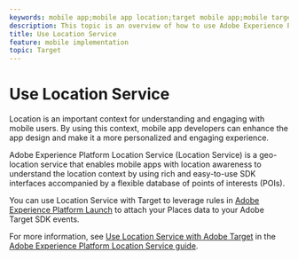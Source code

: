 ```yaml
---
keywords: mobile app;mobile app location;target mobile app;mobile target locations;location service;adobe experience cloud location service;pois;points of interest;sdk;location
description: This topic is an overview of how to use Adobe Experience Platform Location Service in Adobe Target.
title: Use Location Service
feature: mobile implementation 
topic: Target
---
```


# Use Location Service

Location is an important context for understanding and engaging with mobile users. By using this context, mobile app developers can enhance the app design and make it a more personalized and engaging experience.

Adobe Experience Platform Location Service (Location Service) is a geo-location service that enables mobile apps with location awareness to understand the location context by using rich and easy-to-use SDK interfaces accompanied by a flexible database of points of interests (POIs).

You can use Location Service with Target to leverage rules in [Adobe Experience Platform Launch](https://docs.adobe.com/content/help/en/launch/using/overview.html) to attach your Places data to your Adobe Target SDK events.

For more information, see [Use Location Service with Adobe Target](https://docs.adobe.com/content/help/en/places/using/use-places-with-other-solutions/places-target/places-target.html) in the [Adobe Experience Platform Location Service guide](https://docs.adobe.com/content/help/en/places/using/home.html).
